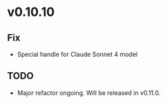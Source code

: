 # v0.10.10

## Fix

- Special handle for Claude Sonnet 4 model

## TODO

- Major refactor ongoing. Will be released in v0.11.0.
